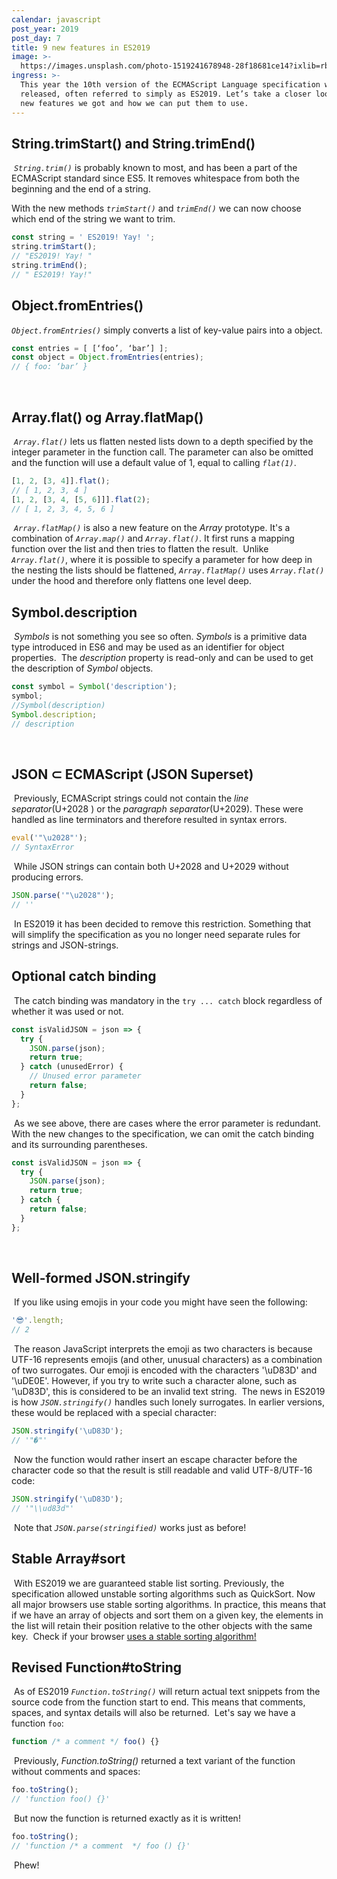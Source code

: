 ```yaml
---
calendar: javascript
post_year: 2019
post_day: 7
title: 9 new features in ES2019
image: >-
  https://images.unsplash.com/photo-1519241678948-28f18681ce14?ixlib=rb-1.2.1&ixid=eyJhcHBfaWQiOjEyMDd9&auto=format&fit=crop&w=2134&q=80
ingress: >-
  This year the 10th version of the ECMAScript Language specification was
  released, often referred to simply as ES2019. Let’s take a closer look at what
  new features we got and how we can put them to use.
---
```

## String.trimStart() and String.trimEnd()

​
_`String.trim()`_ is probably known to most, and has been a part of the ECMAScript standard since ES5. It  removes whitespace from both the beginning and the end of a string.


With the new methods _`trimStart()`_ and _`trimEnd()`_ we can now choose which end of the string we want to trim.

```js
const string = ' ES2019! Yay! ';
string.trimStart();
// "ES2019! Yay! "
string.trimEnd();
// " ES2019! Yay!"
```



## Object.fromEntries()

_`Object.fromEntries()`_ simply converts a list of key-value pairs into a object.
​

```js
const entries = [ [‘foo’, ‘bar’] ];
const object = Object.fromEntries(entries);
// { foo: ‘bar’ }
```

​

## Array.flat() og Array.flatMap()

​
_`Array.flat()`_ lets us flatten nested lists down to a depth specified by the integer parameter in the function call. The parameter can also be omitted and the function will use a default value of 1, equal to calling _`flat(1)`_.
​

```js
[1, 2, [3, 4]].flat();
// [ 1, 2, 3, 4 ]
[1, 2, [3, 4, [5, 6]]].flat(2);
// [ 1, 2, 3, 4, 5, 6 ]
```

​
_`Array.flatMap()`_ is also a new feature on the _Array_ prototype. It's a combination of _`Array.map()`_ and _`Array.flat()`_. It first runs a mapping function over the list and then tries to flatten the result.
​
Unlike _`Array.flat()`_, where it is possible to specify a parameter for how deep in the nesting the lists should be flattened, _`Array.flatMap()`_ uses _`Array.flat()`_ under the hood and therefore only flattens one level deep.
​

## Symbol.description

​
_Symbols_ is not something you see so often. _Symbols_ is a primitive data type introduced in ES6 and may be used as an identifier for object properties.
​
The _description_ property is read-only and can be used to get the description of _Symbol_ objects.
​

```js
const symbol = Symbol('description');
symbol;
//Symbol(description)
Symbol.description;
// description
```

​

## JSON ⊂ ECMAScript (JSON Superset)

​
Previously, ECMAScript strings could not contain the _line separator_(U+2028 ) or the _paragraph separator_(U+2029). These were handled as line terminators and therefore resulted in syntax errors.
​

```js
eval('"\u2028"');
// SyntaxError
```

​
While JSON strings can contain both U+2028 and U+2029 without producing errors.
​

```js
JSON.parse('"\u2028"');
// ''
```

​
In ES2019 it has been decided to remove this restriction. Something that will simplify the specification as you no longer need separate rules for strings and JSON-strings.
​

## Optional catch binding

​
The catch binding was mandatory in the `try ... catch` block regardless of whether it was used or not.
​

```js
const isValidJSON = json => {
  try {
    JSON.parse(json);
    return true;
  } catch (unusedError) {
    // Unused error parameter
    return false;
  }
};
```

​
As we see above, there are cases where the error parameter is redundant. With the new changes to the specification, we can omit the catch binding and its surrounding parentheses.
​

```js
const isValidJSON = json => {
  try {
    JSON.parse(json);
    return true;
  } catch {
    return false;
  }
};
```

​

## Well-formed JSON.stringify

​
If you like using emojis in your code you might have seen the following:
​

```js
'😎'.length;
// 2
```

​
The reason JavaScript interprets the emoji as two characters is because UTF-16 represents emojis (and other, unusual characters) as a combination of two surrogates. Our emoji is encoded with the characters '\uD83D' and '\uDE0E'. However, if you try to write such a character alone, such as '\uD83D', this is considered to be an invalid text string.
​
The news in ES2019 is how _`JSON.stringify()`_ handles such lonely surrogates. In earlier versions, these would be replaced with a special character:
​

```js
JSON.stringify('\uD83D');
// '"�"'
```

​
Now the function would rather insert an escape character before the character code so that the result is still readable and valid UTF-8/UTF-16 code:
​

```js
JSON.stringify('\uD83D');
// '"\\ud83d"'
```

​
Note that _`JSON.parse(stringified)`_ works just as before!
​

## Stable Array#sort

​
With ES2019 we are guaranteed stable list sorting. Previously, the specification allowed unstable sorting algorithms such as QuickSort. Now all major browsers use stable sorting algorithms. In practice, this means that if we have an array of objects and sort them on a given key, the elements in the list will retain their position relative to the other objects with the same key.
​
Check if your browser [uses a stable sorting algorithm!](https://mathiasbynens.be/demo/sort-stability)
​

## Revised Function#toString

​
As of ES2019 _`Function.toString()`_ will return actual text snippets from the source code from the function start to end. This means that comments, spaces, and syntax details will also be returned.
​
Let's say we have a function `foo`:
​

```js
function /* a comment */ foo() {}
```

​
Previously, _Function.toString()_ returned a text variant of the function without comments and spaces:
​

```js
foo.toString();
// 'function foo() {}'
```

​
But now the function is returned exactly as it is written!
​

```js
foo.toString();
// 'function /* a comment  */ foo () {}'
```

​
Phew!
